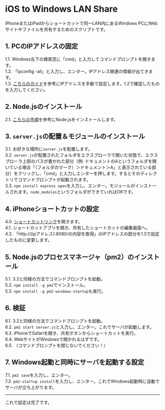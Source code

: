 # iOS to Windows LAN Share

iPhoneまたはiPadからショートカットで同一LAN内にあるWindows PCにWebサイトやファイルを共有するためのスクリプトです。

## 1. PCのIPアドレスの固定
1.1. Windows左下の検索窓に「cmd」と入力してコマンドプロンプトを開きます。  
1.2. 「ipconfig -all」と入力し、エンター。IPアドレス関連の情報が出てきます。  
1.3. [こちらのガイド](https://www.buffalo.jp/support/faq/detail/15257.html)を参考にIPアドレスを手動で設定します。1.2で確認したものを入力してください。

## 2. Node.jsのインストール
2.1. [こちらの手順](https://medium-company.com/node-js%E3%81%AE%E3%82%A4%E3%83%B3%E3%82%B9%E3%83%88%E3%83%BC%E3%83%AB%E6%89%8B%E9%A0%86/)を参考にNode.jsをインストールします。

## 3. `server.js`の配置＆モジュールのインストール
3.1. お好きな場所に`server.js`を配置します。  
3.2. `server.js`が配置されたフォルダをエクスプローラで開いた状態で、エクスプローラ上部のパスが書かれた部分（例: ドキュメントのAというフォルダを開いている場合「（フォルダのマーク）＞ドキュメント＞A」と表示されている部分）をクリックし、「cmd」と入力しエンターを押します。するとそのディレクトリでコマンドプロンプトが起動されます。  
3.3. `npm install express open`を入力し、エンター。モジュールがインストールされます。`node_modules`というフォルダができていればOKです。

## 4. iPhoneショートカットの設定
4.0. [ショートカットリンク](https://www.icloud.com/shortcuts/f9d65a724bb14ed08ed655ff13f70081)を開きます。  
4.1. ショートカットアプリを開き、共有したショートカットの編集画面へ。  
4.2. 「http://(ipアドレス):8080/の内容を取得」のIPアドレスの部分を1.3で設定したものに変更します。

## 5. Node.jsのプロセスマネージャ（pm2）のインストール
5.1. 3.2と同様の方法でコマンドプロンプトを起動。  
5.2. `npm install -g pm2`でインストール。  
5.3. `npm install -g pm2-windows-startup`も実行。

## 6. 検証
6.1. 3.2と同様の方法でコマンドプロンプトを起動。  
6.2. `pm2 start server.js`と入力し、エンター。これでサーバが起動します。  
6.3. iPhoneでSafariを開き、共有ボタンからショートカットを実行。  
6.4. WebサイトがWindowsで開かれるはずです。  
6.5. （コマンドプロンプトを閉じないでください！）

## 7. Windows起動と同時にサーバを起動する設定
7.1. `pm2 save`を入力し、エンター。  
7.2. `pm2-startup install`を入力し、エンター。これでWindows起動時に自動でサーバが立ち上がります。

---

これで設定は完了です。